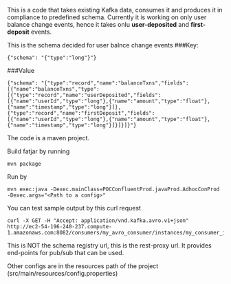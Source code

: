 This is a code that takes existing Kafka data, consumes it and produces it in compliance to predefined schema.
Currently it is working on only user balance change events, hence it takes onlu **user-deposited** and **first-deposit** events.

This is the schema decided for user balnce change events 
###Key:
```
{"schema": "{"type":"long"}"}
```
###Value
```
{"schema": "{"type":"record","name":"balanceTxns","fields":[{"name":"balanceTxns","type":[{"type":"record","name":"userDeposited","fields":[{"name":"userId","type":"long"},{"name":"amount","type":"float"},{"name":"timestamp","type":"long"}]},{"type":"record","name":"firstDeposit","fields":[{"name":"userId","type":"long"},{"name":"amount","type":"float"},{"name":"timestamp","type":"long"}]}]}]}"}
```
The code is a maven project.

Build fatjar by running 

```
mvn package
```

Run by 
```
mvn exec:java -Dexec.mainClass=POCConfluentProd.javaProd.AdhocConProd  -Dexec.args="<Path to a config>"
```

You can test sample output by this curl request

```
curl -X GET -H "Accept: application/vnd.kafka.avro.v1+json" http://ec2-54-196-240-237.compute-1.amazonaws.com:8082/consumers/my_avro_consumer/instances/my_consumer_instance/topics/balanceTxns
```
This is NOT the schema registry url, this is the rest-proxy url. It provides end-points for pub/sub that can be used.

Other configs are in the resources path of the project (src/main/resources/config.properties)